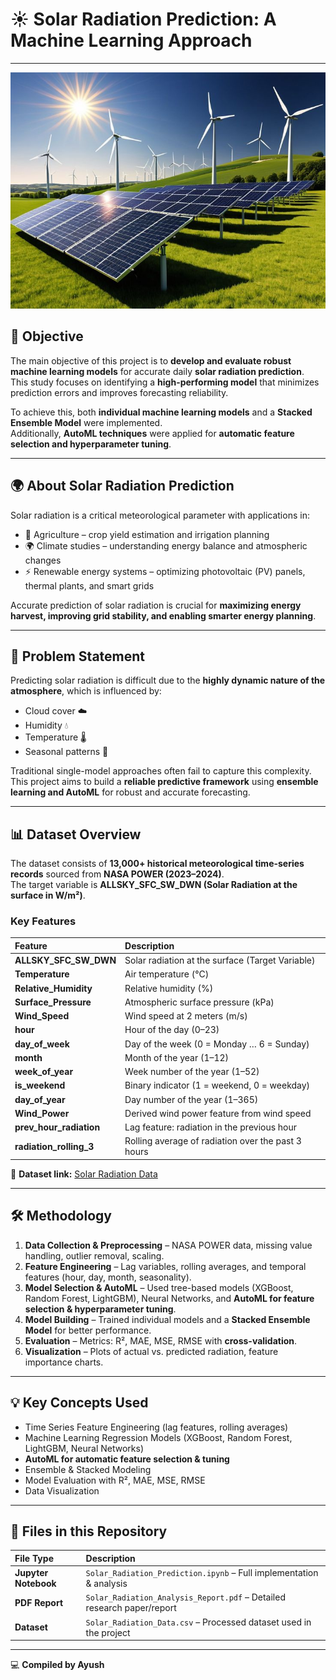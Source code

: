 # ☀️ Solar Radiation Prediction: A Machine Learning Approach  
---
<p align="center">
  <img src="Solar%20Radiation%20Prediction.jpeg" alt="Solar Radiation Prediction" width="600"/>
</p>





## 🎯 Objective  
The main objective of this project is to **develop and evaluate robust machine learning models** for accurate daily **solar radiation prediction**.  
This study focuses on identifying a **high-performing model** that minimizes prediction errors and improves forecasting reliability.  

To achieve this, both **individual machine learning models** and a **Stacked Ensemble Model** were implemented.  
Additionally, **AutoML techniques** were applied for **automatic feature selection and hyperparameter tuning**.  

---

## 🌍 About Solar Radiation Prediction  
Solar radiation is a critical meteorological parameter with applications in:  

- 🌱 Agriculture – crop yield estimation and irrigation planning  
- 🌍 Climate studies – understanding energy balance and atmospheric changes  
- ⚡ Renewable energy systems – optimizing photovoltaic (PV) panels, thermal plants, and smart grids  

Accurate prediction of solar radiation is crucial for **maximizing energy harvest, improving grid stability, and enabling smarter energy planning**.  

---

## 📝 Problem Statement  
Predicting solar radiation is difficult due to the **highly dynamic nature of the atmosphere**, which is influenced by:  

- Cloud cover ☁️  
- Humidity 💧  
- Temperature 🌡️  
- Seasonal patterns 📅  

Traditional single-model approaches often fail to capture this complexity.  
This project aims to build a **reliable predictive framework** using **ensemble learning and AutoML** for robust and accurate forecasting.  

---

## 📊 Dataset Overview  
The dataset consists of **13,000+ historical meteorological time-series records** sourced from **NASA POWER (2023–2024)**.  
The target variable is **ALLSKY_SFC_SW_DWN (Solar Radiation at the surface in W/m²)**.  

### Key Features  

| Feature | Description |  
| :--- | :--- |  
| **ALLSKY_SFC_SW_DWN** | Solar radiation at the surface (Target Variable) |  
| **Temperature** | Air temperature (°C) |  
| **Relative_Humidity** | Relative humidity (%) |  
| **Surface_Pressure** | Atmospheric surface pressure (kPa) |  
| **Wind_Speed** | Wind speed at 2 meters (m/s) |  
| **hour** | Hour of the day (0–23) |  
| **day_of_week** | Day of the week (0 = Monday … 6 = Sunday) |  
| **month** | Month of the year (1–12) |  
| **week_of_year** | Week number of the year (1–52) |  
| **is_weekend** | Binary indicator (1 = weekend, 0 = weekday) |  
| **day_of_year** | Day number of the year (1–365) |  
| **Wind_Power** | Derived wind power feature from wind speed |  
| **prev_hour_radiation** | Lag feature: radiation in the previous hour |  
| **radiation_rolling_3** | Rolling average of radiation over the past 3 hours |  

📂 **Dataset link:** [Solar Radiation Data](<Insert your dataset link here>)  

---

## 🛠️ Methodology  
1. **Data Collection & Preprocessing** – NASA POWER data, missing value handling, outlier removal, scaling.  
2. **Feature Engineering** – Lag variables, rolling averages, and temporal features (hour, day, month, seasonality).  
3. **Model Selection & AutoML** – Used tree-based models (XGBoost, Random Forest, LightGBM), Neural Networks, and **AutoML for feature selection & hyperparameter tuning**.  
4. **Model Building** – Trained individual models and a **Stacked Ensemble Model** for better performance.  
5. **Evaluation** – Metrics: R², MAE, MSE, RMSE with **cross-validation**.  
6. **Visualization** – Plots of actual vs. predicted radiation, feature importance charts.  

---

## 💡 Key Concepts Used  
- Time Series Feature Engineering (lag features, rolling averages)  
- Machine Learning Regression Models (XGBoost, Random Forest, LightGBM, Neural Networks)  
- **AutoML for automatic feature selection & tuning**  
- Ensemble & Stacked Modeling  
- Model Evaluation with R², MAE, MSE, RMSE  
- Data Visualization  

---

## 📂 Files in this Repository  

| File Type | Description |  
| :--- | :--- |  
| **Jupyter Notebook** | `Solar_Radiation_Prediction.ipynb` – Full implementation & analysis |  
| **PDF Report** | `Solar_Radiation_Analysis_Report.pdf` – Detailed research paper/report |  
| **Dataset** | `Solar_Radiation_Data.csv` – Processed dataset used in the project |  

---

💻 **Compiled by Ayush**  
